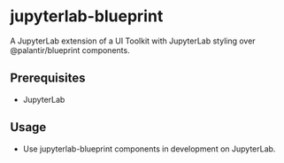 # jupyterlab-blueprint

A JupyterLab extension of a UI Toolkit with JupyterLab styling over @palantir/blueprint components.

## Prerequisites

- JupyterLab

## Usage

- Use jupyterlab-blueprint components in development on JupyterLab.
